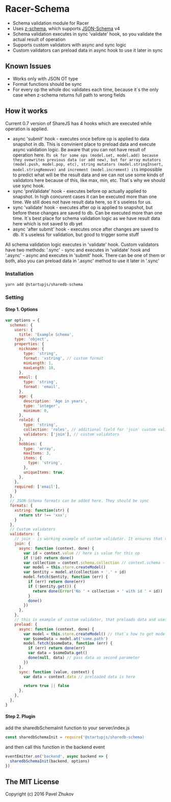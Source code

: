 # Racer-Schema

- Schema validation module for Racer
- Uses [z-schema](https://github.com/zaggino/z-schema), which supports [JSON-Schema](http://json-schema.org/) v4
- Schema validation executes in sync 'validate' hook, so you validate the actual result of operation
- Supports custom validators with async and sync logic
- Custom validators can preload data in async hook to use it later in sync

## Known Issues
- Works only with JSON OT type
- Format functions should be sync
- For every op the whole doc validates each time, because it`s the only case when z-schema returns full path to wrong fields

## How it works
Current 0.7 version of ShareJS has 4 hooks which are executed while operation is applied.
- async 'submit' hook - executes once before op is applied to data snapshot in db. This is convinient place to preload data and execute async validation logic. Be aware that you can not have result of operation here. It`s ok for some ops (model.set, model.add) because they ovewrites previous data (or add new), but for array mutators (model.push, model.pop, etc), string mutators (model.stringInsert, model.stringRemove) and increment (model.increment) it`s impossible to predict what will be the result data and we can not use some kinds of validators here because of this, like max, min, etc. That`s why we should use sync hook.
- sync 'preValidate' hook - executes before op actually applied to snapshot. In high concurent cases it can be executed more than one time. We still does not have result data here, so it`s useless for us.
- sync 'validate' hook - executes after op is applied to snapshot, but before these changes are saved to db. Can be executed more than one time. It`s best place for schema validation logic as we have result data here which is not saved to db yet
- async 'after submit' hook - executes once after changes are saved to db. It`s useless for validation, but good to trigger
some stuff

All schema validation logic executes in 'validate' hook. Custom validators have two methods: '.sync' - sync and executes in 'validate' hook and '.async' - async and executes in 'submit' hook. There can be one of them or both, also you can preload data in '.async' method to use it later in '.sync'

### Installation
```
yarn add @startupjs/sharedb-schema
```

### Setting
#### Step 1. Options
``` js
var options = {
  schemas: {
    users: {
      title: 'Example Schema',
    type: 'object',
    properties: {
      nickname: {
        type: 'string',
        format: 'xstring', // custom format
        minLength: 1,
        maxLength: 10,
      },
      email: {
        type: 'string',
        format: 'email',
      },
      age: {
        description: 'Age in years',
        type: 'integer',
        minimum: 0,
      },
      roleId: {
        type: 'string',
        collection: 'roles', // additional field for 'join' custom validator
        validators: ['join'], // custom validators
      },
      hobbies: {
        type: 'array',
        maxItems: 3,
        items: {
          type: 'string',
        },
        uniqueItems: true,
      },
    },
    required: ['email'],
    }
  },
  // JSON-Schema formats can be added here. They should be sync
  formats: {
    xstring: function(str) {
      return str !== 'xxx';
    }
  },
  // Custom validators
  validators: {
    // join - is working example of custom validator. It ensures that value is id of doc of specific collection
    join: {
      async: function (context, done) {
        var id = context.value // here is value for this op
        if (!id) return done()
        var collection = context.schema.collection // context.schema - is schema of current property
        var model = this.store.createModel()
        var $entity = model.at(collection + '.' + id)
        model.fetch($entity, function (err) {
          if (err) return done(err)
          if (!$entity.get()) {
            return done(Error('No ' + collection + ' with id ' + id))
          }
          done()
        })
      },
    },
    // this is example of custom validator, that preloads data and uses it later
    preload: {
      async: function (context, done) {
        var model = this.store.createModel() // that`s how to get model
        var $someData = model.at('some.path')
        model.fetch($someData, function (err) {
          if (err) return done(err)
          var data = $someData.get()
          done(null, data) // pass data as second parameter
        })
      },
      sync: function (value, context) {
        var data = context.data // preloaded data is here

        return true || false
      },
    },
  },
}

```

#### Step 2. Plugin

add the sharedbSchemaInit function to your server/index.js
``` js
const sharedbSchemaInit = require('@startupjs/sharedb-schema)
```

and then call this function in the backend event
``` js
eventEmitter.on('backend', async backend => {
  sharedbSchemaInit(backend, options)
})
```

## The MIT License

Copyright (c) 2016 Pavel Zhukov
